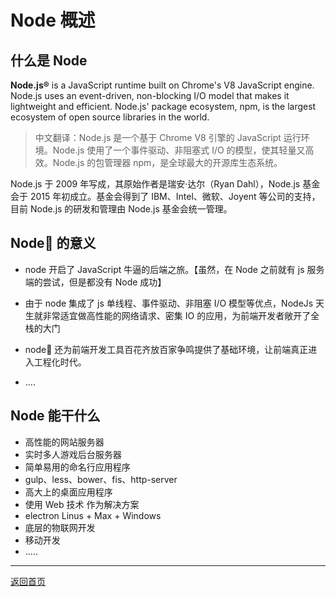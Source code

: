 # Node 概述

## 什么是 Node

**Node.js®** is a JavaScript runtime built on Chrome's V8 JavaScript engine. Node.js uses an event-driven, non-blocking I/O model that makes it lightweight and efficient. Node.js' package ecosystem, npm, is the largest ecosystem of open source libraries in the world.

> 中文翻译：Node.js 是一个基于 Chrome V8 引擎的 JavaScript 运行环境。Node.js 使用了一个事件驱动、非阻塞式 I/O 的模型，使其轻量又高效。Node.js 的包管理器 npm，是全球最大的开源库生态系统。

Node.js 于 2009 年写成，其原始作者是瑞安·达尔（Ryan Dahl），Node.js 基金会于 2015 年初成立。基金会得到了 IBM、Intel、微软、Joyent 等公司的支持，目前 Node.js 的研发和管理由 Node.js 基金会统一管理。

## Node 的意义

* node 开启了 JavaScript 牛逼的后端之旅。【虽然，在 Node 之前就有 js 服务端的尝试，但是都没有 Node 成功】

* 由于 node 集成了 js 单线程、事件驱动、非阻塞 I/O 模型等优点，NodeJs 天生就非常适宜做高性能的网络请求、密集 IO 的应用，为前端开发者敞开了全栈的大门

* node 还为前端开发工具百花齐放百家争鸣提供了基础环境，让前端真正进入工程化时代。

* ....

## Node 能干什么

* 高性能的网站服务器
* 实时多人游戏后台服务器
* 简单易用的命名行应用程序
* gulp、less、bower、fis、http-server
* 高大上的桌面应用程序
* 使用 Web 技术 作为解决方案
* electron Linus + Max + Windows
* 底层的物联网开发
* 移动开发
* .....

---

[返回首页](../readme.md)

